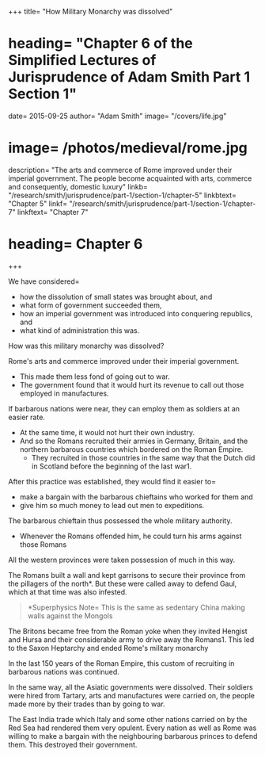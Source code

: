 +++
title=  "How Military Monarchy was dissolved"
# heading=  "Chapter 6 of the Simplified Lectures of Jurisprudence of Adam Smith Part 1 Section 1"
date=  2015-09-25
author=  "Adam Smith"
image=  "/covers/life.jpg"
# image=  /photos/medieval/rome.jpg
description=  "The arts and commerce of Rome improved under their imperial government. The people become acquainted with arts, commerce and consequently, domestic luxury"
linkb=  "/research/smith/jurisprudence/part-1/section-1/chapter-5"
linkbtext=  "Chapter 5"
linkf=  "/research/smith/jurisprudence/part-1/section-1/chapter-7"
linkftext=  "Chapter 7"
# heading=  Chapter 6
+++

We have considered= 
- how the dissolution of small states was brought about, and
- what form of government succeeded them,
- how an imperial government was introduced into conquering republics, and
- what kind of administration this was.

How was this military monarchy was dissolved?<!-- , like every state and constitution. -->

Rome's arts and commerce improved under their imperial government. 
- This made them less fond of going out to war. <!-- - The people become acquainted with arts, commerce and consequently, domestic luxury. -->
- The government found that it would hurt its revenue to call out those employed in manufactures. 

If barbarous nations were near, they can employ them as soldiers at an easier rate.
- At the same time, it would not hurt their own industry.
- And so the Romans recruited their armies in Germany, Britain, and the northern barbarous countries which bordered on the Roman Empire.
  - They recruited in those countries in the same way that the Dutch did in Scotland before the beginning of the last war1.

After this practice was established, they would find it easier to= 
- make a bargain with the barbarous chieftains who worked for them and
- give him so much money to lead out men to expeditions.
 
The barbarous chieftain thus possessed the whole military authority. 
<!--  of the people for whom he fought. -->
- Whenever the Romans offended him, he could turn his arms against those Romans<!--  who employed him, and make himself master of their country. -->

All the western provinces were taken possession of much in this way.
<!-- After they had by their practice given such invitations to the inroad of barbarians, we find that most of the Roman provinces were infested by them. -->

The Romans built a wall and kept garrisons to secure their province from the pillagers of the north*. But these were called away to defend Gaul, which at that time was also infested.

> *Superphysics Note=  This is the same as sedentary China making walls against the Mongols



The Britons became free from the Roman yoke when they invited Hengist and Hursa and their considerable army to drive away the Romans1. This led to the Saxon Heptarchy and ended Rome's military monarchy

<!-- But it could be no advantage to the Romans to give any country in Britain its liberty.
It was no favour done it to have no protection from Rome, which the province in reality wanted to have continued.
The Romans meant that they should defend themselves, as they were, for some time, to be otherwise employed.
However, the Britons did not like the proposal.
They resolved to invite a body of Saxons to their relief. -->


<!-- They found themselves masters of the whole country.
They took possession of it and founded the .
The Western European Empire in this way.
 came to ruin. -->

In the last 150 years of the Roman Empire, this custom of recruiting in barbarous nations was continued.

<!-- Many of their chieftains had greatly raised themselves.
Patricius Ælias1 under Honorius, and many others, acquired great power. -->

In the same way, all the Asiatic governments were dissolved. Their soldiers were hired from Tartary, arts and manufactures were carried on, the people made more by their trades than by going to war.

The East India trade which Italy and some other nations carried on by the Red Sea had rendered them very opulent. Every nation as well as Rome was willing to make a bargain with the neighbouring barbarous princes to defend them. This destroyed their government.


